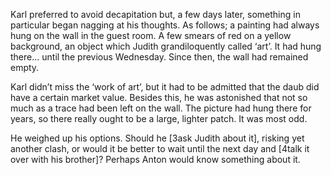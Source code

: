 
Karl preferred to avoid decapitation but, a few days later, something in particular began nagging at his thoughts. As follows; a painting had always hung on the wall in the guest room. A few smears of red on a yellow background, an object which Judith grandiloquently called ‘art’. It had hung there... until the previous Wednesday. Since then, the wall had remained empty.

Karl didn’t miss the ‘work of art’, but it had to be admitted that the daub did have a certain market value. Besides this, he was astonished that not so much as a trace had been left on the wall. The picture had hung there for years, so there really ought to be a large, lighter patch. It was most odd.

He weighed up his options. Should he \[3ask Judith about it\], risking yet another clash, or would it be better to wait until the next day and \[4talk it over with his brother\]? Perhaps Anton would know something about it. 

